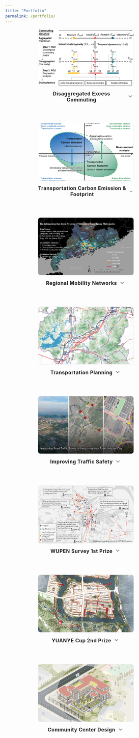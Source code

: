 ```yaml
---
title: "Portfolio"
permalink: /portfolio/
---
```


<style>
.project-grid {
  display: flex;
  flex-wrap: wrap;
  gap: 2em;
  justify-content: center;
}
.project-card {
  width: 300px;
  margin-bottom: 2em;
  text-align: center;
  position: relative;
  box-sizing: border-box;
}
.project-card img {
  width: 100%;
  height: 180px;
  object-fit: cover;
  border-radius: 8px;
  border: 1px solid #eee;
}
.project-title {
  font-weight: bold;
  margin-top: 0.7em;
  font-size: 1.1em;
  letter-spacing: 0.04em;
  cursor: pointer;
  display: flex;
  align-items: center;
  justify-content: center;
  user-select: none;
}
.toggle-arrow {
  font-size: 1.2em;
  margin-left: 0.4em;
  transition: transform 0.2s;
}
.project-desc {
  color: #666;
  margin-top: 0.5em;
  font-size: 0.98em;
  max-height: 0;
  overflow: hidden;
  opacity: 0;
  transition: max-height 0.25s, opacity 0.18s;
}
.project-desc.open {
  max-height: 240px;
  opacity: 1;
  margin-bottom: 0.6em;
}
.project-title .toggle-arrow.open {
  transform: rotate(90deg);
}
</style>


<div class="project-grid">

  <div class="project-card">
    <a href="https://doi.org/10.1016/j.jtrangeo.2024.103820" target="_blank">
      <img src="/images/portfolio/exce_comm.jpg" alt="Excess Commuting">
    </a>
    <div class="project-title" onclick="toggleDesc(this)">
      Disaggregated Excess Commuting
      <span class="toggle-arrow" aria-hidden="true">
        <svg width="18" height="18" viewBox="0 0 18 18">
          <polyline points="4,7 9,12 14,7" fill="none" stroke="#888" stroke-width="2"/>
        </svg>
      </span>
    </div>
    <div class="project-desc">
      How much can cities reduce commutes by adopting more efficient layouts? This study developed a disaggregated excess commuting framework to measure the efficiencies by industry sectors using commute location-based service big data.
    </div>
  </div>

  <div class="project-card">
    <a href="https://doi.org/10.1038/s44333-024-00013-5" target="_blank">
      <img src="/images/portfolio/tce_tcf.jpg" alt="Transportation Emission">
    </a>
    <div class="project-title" onclick="toggleDesc(this)">
      Transportation Carbon Emission & Footprint
      <span class="toggle-arrow" aria-hidden="true">
        <svg width="18" height="18" viewBox="0 0 18 18">
          <polyline points="4,7 9,12 14,7" fill="none" stroke="#888" stroke-width="2"/>
        </svg>
      </span>
    </div>
    <div class="project-desc">
      It's often confusing when using the interconnected concepts of transportation carbon emission and footprint. The study delves into a large number of literature and draw comparisons between them to clarify their natures.
    </div>
  </div>

  <div class="project-card">
    <img src="/images/portfolio/sdk_gd.jpg" alt="Regional Mobility">
    <div class="project-title" onclick="toggleDesc(this)">
      Regional Mobility Networks
      <span class="toggle-arrow" aria-hidden="true">
        <svg width="18" height="18" viewBox="0 0 18 18">
          <polyline points="4,7 9,12 14,7" fill="none" stroke="#888" stroke-width="2"/>
        </svg>
      </span>
    </div>
    <div class="project-desc">
      How are cities funcationally connected? This study applies a mobility big data-driven approach and re-defines the metropolitan areas using location-based service big data.
    </div>
  </div>

  <div class="project-card">
    <img src="/images/portfolio/heyuan.jpg" alt="Transportation">
    <div class="project-title" onclick="toggleDesc(this)">
      Transportation Planning
      <span class="toggle-arrow" aria-hidden="true">
        <svg width="18" height="18" viewBox="0 0 18 18">
          <polyline points="4,7 9,12 14,7" fill="none" stroke="#888" stroke-width="2"/>
        </svg>
      </span>
    </div>
    <div class="project-desc">
      This project proposes city-level strategic plans of transportation systems, including roads, railway, airports, and water transportation.
    </div>
  </div>

  <div class="project-card">
    <img src="/images/portfolio/jiangdong.jpg" alt="Traffic Safety">
    <div class="project-title" onclick="toggleDesc(this)">
      Improving Traffic Safety
      <span class="toggle-arrow" aria-hidden="true">
        <svg width="18" height="18" viewBox="0 0 18 18">
          <polyline points="4,7 9,12 14,7" fill="none" stroke="#888" stroke-width="2"/>
        </svg>
      </span>
    </div>
    <div class="project-desc">
      This project proposes road redevelopment and traffic light management strategies to address the problems faced by fast-urbanizing areas of Heyuan City. Local solutions have been developed and piloted to mitigate conflicts arising from land development, increased traffic demand, and the shortage of road space.
    </div>
  </div>

  <div class="project-card">
    <a href="http://wupen.org/competitions/17?type=award" target="_blank">
      <img src="/images/portfolio/covid-survey.jpg" alt="COVID 2020">
    </a>
    <div class="project-title" onclick="toggleDesc(this)">
      WUPEN Survey 1st Prize
      <span class="toggle-arrow" aria-hidden="true">
        <svg width="18" height="18" viewBox="0 0 18 18">
          <polyline points="4,7 9,12 14,7" fill="none" stroke="#888" stroke-width="2"/>
        </svg>
      </span>
    </div>
    <div class="project-desc">
      Surveying twenty two COVID-19 patients in depth to explore what constrained their medical-service-seeking behavior and how the interaction worked in February to April 2020 in Wuhan, China.
    </div>
  </div>

  <div class="project-card">
    <a href="http://www.yuanyebei.com/index.php?m=YuanYeBei&a=index_show&contentid=276278&r=all" target="_blank">
      <img src="/images/portfolio/yuanye20.jpg" alt="Yuanye Cup 2020">
    </a>
    <div class="project-title" onclick="toggleDesc(this)">
      YUANYE Cup 2nd Prize
      <span class="toggle-arrow" aria-hidden="true">
        <svg width="18" height="18" viewBox="0 0 18 18">
          <polyline points="4,7 9,12 14,7" fill="none" stroke="#888" stroke-width="2"/>
        </svg>
      </span>
    </div>
    <div class="project-desc">
      Redeveloping old towns for living with animals -- "The cranes are crying in the marshes, and their voices are heard in the wilds", a wisdom from ancient Chinese literature <i>Xiaoya, Shijing</i>. We use the modern Community of Life theory to implement this vision and organize the environmental planning and urban redevelopment.
    </div>
  </div>

  <div class="project-card">
    <img src="/images/portfolio/comm_cent.jpg" alt="Community Center">
    <div class="project-title" onclick="toggleDesc(this)">
      Community Center Design
      <span class="toggle-arrow" aria-hidden="true">
        <svg width="18" height="18" viewBox="0 0 18 18">
          <polyline points="4,7 9,12 14,7" fill="none" stroke="#888" stroke-width="2"/>
        </svg>
      </span>
    </div>
    <div class="project-desc">
      Planning for livable communities with strong cultural symbols. Combining green building technologies with site-dependent spatial forms, the community center aims to reshape activities within the space and beyond.
    </div>
  </div>

</div>


<script>
function toggleDesc(titleElem) {
  const card = titleElem.parentElement;
  const desc = card.querySelector('.project-desc');
  const arrow = titleElem.querySelector('.toggle-arrow');
  desc.classList.toggle('open');
  arrow.classList.toggle('open');
}
</script>
